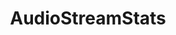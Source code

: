 ---
title: AudioStreamStats
taxonomy:
    category:
        - docs
visible: true
highlight:
    enabled: false
---